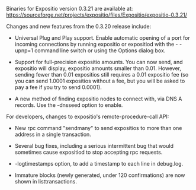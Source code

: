 Binaries for Expositio version 0.3.21 are available at:
  https://sourceforge.net/projects/expositio/files/Expositio/expositio-0.3.21/

Changes and new features from the 0.3.20 release include:

* Universal Plug and Play support.  Enable automatic opening of a port for incoming connections by running expositio or expositiod with the - -upnp=1 command line switch or using the Options dialog box.

* Support for full-precision expositio amounts.  You can now send, and expositio will display, expositio amounts smaller than 0.01.  However, sending fewer than 0.01 expositios still requires a 0.01 expositio fee (so you can send 1.0001 expositios without a fee, but you will be asked to pay a fee if you try to send 0.0001).

* A new method of finding expositio nodes to connect with, via DNS A records. Use the -dnsseed option to enable.

For developers, changes to expositio's remote-procedure-call API:

* New rpc command "sendmany" to send expositios to more than one address in a single transaction.

* Several bug fixes, including a serious intermittent bug that would sometimes cause expositiod to stop accepting rpc requests. 

* -logtimestamps option, to add a timestamp to each line in debug.log.

* Immature blocks (newly generated, under 120 confirmations) are now shown in listtransactions.
